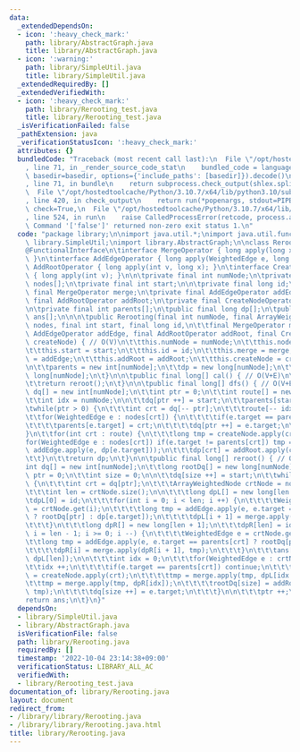 ```yaml
---
data:
  _extendedDependsOn:
  - icon: ':heavy_check_mark:'
    path: library/AbstractGraph.java
    title: library/AbstractGraph.java
  - icon: ':warning:'
    path: library/SimpleUtil.java
    title: library/SimpleUtil.java
  _extendedRequiredBy: []
  _extendedVerifiedWith:
  - icon: ':heavy_check_mark:'
    path: library/Rerooting_test.java
    title: library/Rerooting_test.java
  _isVerificationFailed: false
  _pathExtension: java
  _verificationStatusIcon: ':heavy_check_mark:'
  attributes: {}
  bundledCode: "Traceback (most recent call last):\n  File \"/opt/hostedtoolcache/Python/3.10.7/x64/lib/python3.10/site-packages/onlinejudge_verify/documentation/build.py\"\
    , line 71, in _render_source_code_stat\n    bundled_code = language.bundle(stat.path,\
    \ basedir=basedir, options={'include_paths': [basedir]}).decode()\n  File \"/opt/hostedtoolcache/Python/3.10.7/x64/lib/python3.10/site-packages/onlinejudge_verify/languages/user_defined.py\"\
    , line 71, in bundle\n    return subprocess.check_output(shlex.split(command))\n\
    \  File \"/opt/hostedtoolcache/Python/3.10.7/x64/lib/python3.10/subprocess.py\"\
    , line 420, in check_output\n    return run(*popenargs, stdout=PIPE, timeout=timeout,\
    \ check=True,\n  File \"/opt/hostedtoolcache/Python/3.10.7/x64/lib/python3.10/subprocess.py\"\
    , line 524, in run\n    raise CalledProcessError(retcode, process.args,\nsubprocess.CalledProcessError:\
    \ Command '['false']' returned non-zero exit status 1.\n"
  code: "package library;\n\nimport java.util.*;\nimport java.util.function.*;\nimport\
    \ library.SimpleUtil;\nimport library.AbstractGraph;\n\nclass Rerooting {\n\t\
    @FunctionalInterface\n\tinterface MergeOperator { long apply(long x1, long x2);\
    \ }\n\tinterface AddEdgeOperator { long apply(WeightedEdge e, long x); }\n\tinterface\
    \ AddRootOperator { long apply(int v, long x); }\n\tinterface CreateNodeOperator\
    \ { long apply(int v); }\n\n\tprivate final int numNode;\n\tprivate final ArrayWeightedNode\
    \ nodes[];\n\tprivate final int start;\n\n\tprivate final long id;\n\tprivate\
    \ final MergeOperator merge;\n\tprivate final AddEdgeOperator addEdge;\n\tprivate\
    \ final AddRootOperator addRoot;\n\tprivate final CreateNodeOperator createNode;\n\
    \n\tprivate final int parents[];\n\tpublic final long dp[];\n\tpublic final long\
    \ ans[];\n\n\n\tpublic Rerooting(final int numNode, final ArrayWeightedNode[]\
    \ nodes, final int start, final long id,\n\t\tfinal MergeOperator merge, final\
    \ AddEdgeOperator addEdge, final AddRootOperator addRoot, final CreateNodeOperator\
    \ createNode) { // O(V)\n\t\tthis.numNode = numNode;\n\t\tthis.nodes = nodes;\n\
    \t\tthis.start = start;\n\t\tthis.id = id;\n\t\tthis.merge = merge;\n\t\tthis.addEdge\
    \ = addEdge;\n\t\tthis.addRoot = addRoot;\n\t\tthis.createNode = createNode;\n\
    \n\t\tparents = new int[numNode];\n\t\tdp = new long[numNode];\n\t\tans = new\
    \ long[numNode];\n\t}\n\n\tpublic final long[] cal() { // O(V+E)\n\t\tdfs();\n\
    \t\treturn reroot();\n\t}\n\n\tpublic final long[] dfs() { // O(V+E)\n\t\tint\
    \ dq[] = new int[numNode];\n\t\tint ptr = 0;\n\t\tint route[] = new int[numNode];\n\
    \t\tint idx = numNode;\n\n\t\tdq[ptr ++] = start;\n\t\tparents[start] = -1;\n\t\
    \twhile(ptr > 0) {\n\t\t\tint crt = dq[-- ptr];\n\t\t\troute[-- idx] = crt;\n\t\
    \t\tfor(WeightedEdge e : nodes[crt]) {\n\t\t\t\tif(e.target == parents[crt]) continue;\n\
    \t\t\t\tparents[e.target] = crt;\n\t\t\t\tdq[ptr ++] = e.target;\n\t\t\t}\n\t\t\
    }\n\t\tfor(int crt : route) {\n\t\t\tlong tmp = createNode.apply(crt);\n\t\t\t\
    for(WeightedEdge e : nodes[crt]) if(e.target != parents[crt]) tmp = merge.apply(tmp,\
    \ addEdge.apply(e, dp[e.target]));\n\t\t\tdp[crt] = addRoot.apply(crt, tmp);\n\
    \t\t}\n\t\treturn dp;\n\t}\n\n\tpublic final long[] reroot() { // O(V+E)\n\t\t\
    int dq[] = new int[numNode];\n\t\tlong rootDq[] = new long[numNode];\n\t\tint\
    \ ptr = 0;\n\t\tint size = 0;\n\n\t\tdq[size ++] = start;\n\t\twhile(ptr < size)\
    \ {\n\t\t\tint crt = dq[ptr];\n\t\t\tArrayWeightedNode crtNode = nodes[crt];\n\
    \t\t\tint len = crtNode.size();\n\n\t\t\tlong dpL[] = new long[len + 1];\n\t\t\
    \tdpL[0] = id;\n\t\t\tfor(int i = 0; i < len; i ++) {\n\t\t\t\tWeightedEdge e\
    \ = crtNode.get(i);\n\t\t\t\tlong tmp = addEdge.apply(e, e.target == parents[crt]\
    \ ? rootDq[ptr] : dp[e.target]);\n\t\t\t\tdpL[i + 1] = merge.apply(dpL[i], tmp);\n\
    \t\t\t}\n\t\t\tlong dpR[] = new long[len + 1];\n\t\t\tdpR[len] = id;\n\t\t\tfor(int\
    \ i = len - 1; i >= 0; i --) {\n\t\t\t\tWeightedEdge e = crtNode.get(i);\n\t\t\
    \t\tlong tmp = addEdge.apply(e, e.target == parents[crt] ? rootDq[ptr] : dp[e.target]);\n\
    \t\t\t\tdpR[i] = merge.apply(dpR[i + 1], tmp);\n\t\t\t}\n\t\t\tans[crt] = addRoot.apply(crt,\
    \ dpL[len]);\n\n\t\t\tint idx = 0;\n\t\t\tfor(WeightedEdge e : crtNode) {\n\t\t\
    \t\tidx ++;\n\t\t\t\tif(e.target == parents[crt]) continue;\n\t\t\t\tlong tmp\
    \ = createNode.apply(crt);\n\t\t\t\ttmp = merge.apply(tmp, dpL[idx - 1]);\n\t\t\
    \t\ttmp = merge.apply(tmp, dpR[idx]);\n\t\t\t\trootDq[size] = addRoot.apply(crt,\
    \ tmp);\n\t\t\t\tdq[size ++] = e.target;\n\t\t\t}\n\n\t\t\tptr ++;\n\t\t}\n\t\t\
    return ans;\n\t}\n}"
  dependsOn:
  - library/SimpleUtil.java
  - library/AbstractGraph.java
  isVerificationFile: false
  path: library/Rerooting.java
  requiredBy: []
  timestamp: '2022-10-04 23:14:38+09:00'
  verificationStatus: LIBRARY_ALL_AC
  verifiedWith:
  - library/Rerooting_test.java
documentation_of: library/Rerooting.java
layout: document
redirect_from:
- /library/library/Rerooting.java
- /library/library/Rerooting.java.html
title: library/Rerooting.java
---
```

